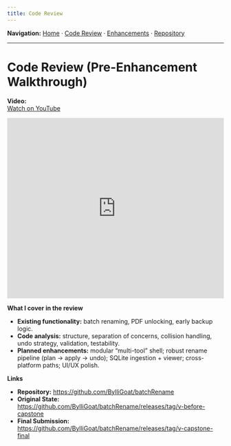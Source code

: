 ```yaml
---
title: Code Review
---
```


**Navigation:** [Home](/) · [Code Review](code-review.md) · [Enhancements](enhancements.md) · [Repository](https://github.com/BylliGoat/batchRename)

---

# Code Review (Pre-Enhancement Walkthrough)

**Video:**  
[Watch on YouTube](https://youtu.be/_2Klerb45NY)

<iframe width="100%" height="420"
        src="https://www.youtube.com/embed/_2Klerb45NY"
        title="CS 499 Code Review" frameborder="0" allowfullscreen></iframe>


**What I cover in the review**
- **Existing functionality:** batch renaming, PDF unlocking, early backup logic.
- **Code analysis:** structure, separation of concerns, collision handling, undo strategy, validation, testability.
- **Planned enhancements:** modular “multi-tool” shell; robust rename pipeline (plan → apply → undo); SQLite ingestion + viewer; cross-platform paths; UI/UX polish.

**Links**
- **Repository:** <https://github.com/BylliGoat/batchRename>
- **Original State:** <https://github.com/BylliGoat/batchRename/releases/tag/v-before-capstone>
- **Final Submission:** <https://github.com/BylliGoat/batchRename/releases/tag/v-capstone-final>
